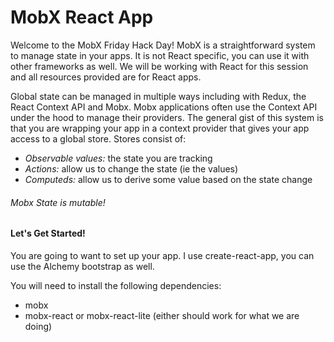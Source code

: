 # MobX React App

Welcome to the MobX Friday Hack Day! MobX is a straightforward system to manage state in your apps. It is not React specific, you can use it with other frameworks as well. We will be working with React for this session and all resources provided are for React apps.

Global state can be managed in multiple ways including with Redux, the React Context API and Mobx. Mobx applications often use the Context API under the hood to manage their providers. The general gist of this system is that you are wrapping your app in a context provider that gives your app access to a global store. Stores consist of: 
 - <em>Observable values:</em> the state you are tracking 
 - <em>Actions:</em> allow us to change the state (ie the values)
 - <em>Computeds:</em> allow us to derive some value based on 
the state change

###### Mobx State is mutable!


#### Let's Get Started!

You are going to want to set up your app. I use create-react-app, you can use the Alchemy bootstrap as well.

You will need to install the following dependencies: 
 - mobx
 - mobx-react or mobx-react-lite (either should work for what we are doing)



